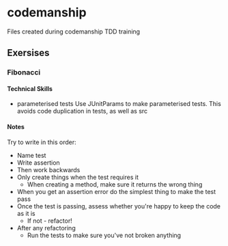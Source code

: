 # codemanship
Files created during codemanship TDD training

## Exersises
### Fibonacci
#### Technical Skills
- parameterised tests
Use JUnitParams to make parameterised tests. This avoids code duplication in tests, as well as src

#### Notes
Try to write in this order:
- Name test
- Write assertion
- Then work backwards
- Only create things when the test requires it
  - When creating a method, make sure it returns the wrong thing
- When you get an assertion error do the simplest thing to make the test pass
- Once the test is passing, assess whether you're happy to keep the code as it is
  - If not - refactor!
- After any refactoring 
  - Run the tests to make sure you've not broken anything
